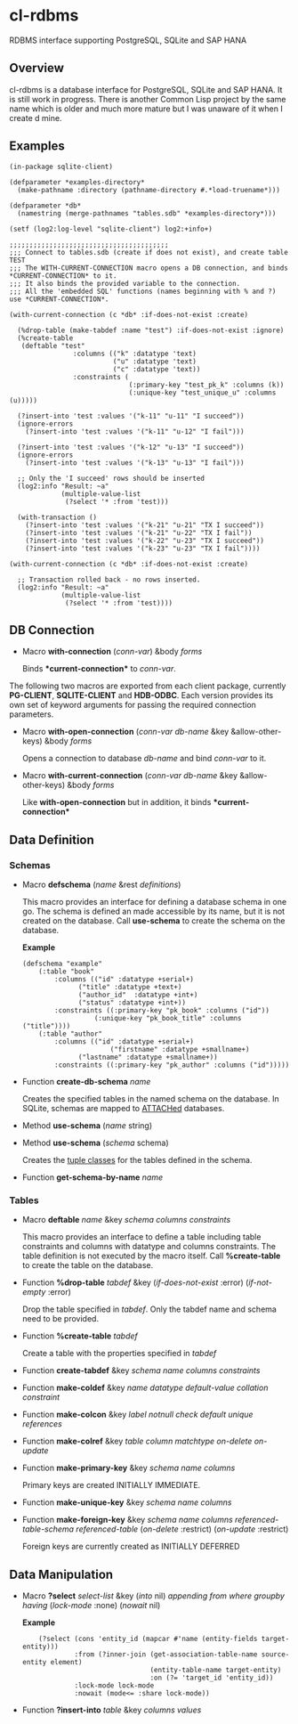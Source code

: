 # cl-rdbms
RDBMS interface supporting PostgreSQL, SQLite  and SAP HANA

## Overview
cl-rdbms is a database interface for PostgreSQL, SQLite and SAP HANA. It is still work in progress.
There is another Common Lisp project by the same name which is older and much more mature but I was unaware of it when I create
d mine. 

## Examples
```
(in-package sqlite-client)

(defparameter *examples-directory*
  (make-pathname :directory (pathname-directory #.*load-truename*)))

(defparameter *db*
  (namestring (merge-pathnames "tables.sdb" *examples-directory*)))

(setf (log2:log-level "sqlite-client") log2:+info+)

;;;;;;;;;;;;;;;;;;;;;;;;;;;;;;;;;;;;;;;;
;;; Connect to tables.sdb (create if does not exist), and create table TEST
;;; The WITH-CURRENT-CONNECTION macro opens a DB connection, and binds *CURRENT-CONNECTION* to it.
;;; It also binds the provided variable to the connection.
;;; All the 'embedded SQL' functions (names beginning with % and ?) use *CURRENT-CONNECTION*.

(with-current-connection (c *db* :if-does-not-exist :create)
  
  (%drop-table (make-tabdef :name "test") :if-does-not-exist :ignore)
  (%create-table
   (deftable "test"
                :columns (("k" :datatype 'text)
                          ("u" :datatype 'text)
                          ("c" :datatype 'text))
                :constraints (
                              (:primary-key "test_pk_k" :columns (k))
                              (:unique-key "test_unique_u" :columns (u)))))  

  (?insert-into 'test :values '("k-11" "u-11" "I succeed"))
  (ignore-errors
    (?insert-into 'test :values '("k-11" "u-12" "I fail")))

  (?insert-into 'test :values '("k-12" "u-13" "I succeed"))
  (ignore-errors
    (?insert-into 'test :values '("k-13" "u-13" "I fail")))

  ;; Only the 'I succeed' rows should be inserted
  (log2:info "Result: ~a"
             (multiple-value-list
              (?select '* :from 'test)))

  (with-transaction ()
    (?insert-into 'test :values '("k-21" "u-21" "TX I succeed"))
    (?insert-into 'test :values '("k-21" "u-22" "TX I fail"))
    (?insert-into 'test :values '("k-22" "u-23" "TX I succeed"))
    (?insert-into 'test :values '("k-23" "u-23" "TX I fail"))))

(with-current-connection (c *db* :if-does-not-exist :create)
  
  ;; Transaction rolled back - no rows inserted.
  (log2:info "Result: ~a"
             (multiple-value-list
              (?select '* :from 'test))))
```

## DB Connection

*	Macro **with-connection** (*conn-var*) &body *forms*

	Binds **\*current-connection\*** to *conn-var*.

The following two macros are exported from each client package, 
currently **PG-CLIENT**, **SQLITE-CLIENT** and **HDB-ODBC**. 
Each version provides its own set of keyword arguments for passing the required connection parameters.

*	Macro **with-open-connection** (*conn-var* *db-name* &key &allow-other-keys) &body *forms*

	Opens a connection to database *db-name* and bind *conn-var* to it.

*	Macro **with-current-connection** (*conn-var* *db-name* &key &allow-other-keys) &body *forms*

	Like **with-open-connection** but in addition, it binds **\*current-connection\***

## Data Definition

### Schemas

*	Macro **defschema** (*name* &rest *definitions*)

	This macro provides an interface for defining a database schema in one go. 
	The schema is defined an made accessible by its name, but it is not created on the database. 
	Call **use-schema** to create the schema on the database.

	**Example**

	```
	(defschema "example"
		(:table "book"
			:columns (("id" :datatype +serial+)
				  ("title" :datatype +text+)
				  ("author_id"  :datatype +int+)
				  ("status" :datatype +int+))
			:constraints ((:primary-key "pk_book" :columns ("id"))
				      (:unique-key "pk_book_title" :columns ("title"))))
		(:table "author"
			:columns (("id" :datatype +serial+)
                		  ("firstname" :datatype +smallname+)
				  ("lastname" :datatype +smallname+))
			:constraints ((:primary-key "pk_author" :columns ("id")))))
	```
	
*	Function **create-db-schema** *name*

	Creates the specified tables in the named schema on the database.
	In SQLite, schemas are mapped to [ATTACHed](https://www.sqlite.org/lang_attach.html) databases.

*	Method **use-schema** (*name* string)

*	Method **use-schema** (*schema* schema)

	Creates the [tuple classes](tbd) for the tables defined in the schema. 

*	Function **get-schema-by-name** *name*


### Tables

*	Macro **deftable** *name* &key *schema* *columns* *constraints*

	This macro provides an interface to define a table including table constraints and columns with datatype and columns constraints.
	The table definition is not executed by the macro itself. Call **%create-table** to create the table on the database.

*	Function **%drop-table** *tabdef* &key (*if-does-not-exist* :error) (*if-not-empty* :error)

	Drop the table specified in *tabdef*. Only the tabdef name and schema need to be provided.

*	Function **%create-table** *tabdef*

	Create a table with the properties specified in *tabdef*

*	Function **create-tabdef** &key *schema* *name* *columns* *constraints*

*	Function **make-coldef** &key *name* *datatype* *default-value* *collation* *constraint*

*	Function **make-colcon** &key *label* *notnull* *check* *default* *unique* *references*

*	Function **make-colref** &key *table* *column* *matchtype* *on-delete* *on-update*

*	Function **make-primary-key** &key *schema* *name* *columns*

	Primary keys are created INITIALLY IMMEDIATE.

*	Function **make-unique-key** &key *schema* *name* *columns*

*	Function **make-foreign-key** &key *schema* *name* *columns* *referenced-table-schema* *referenced-table* (*on-delete* :restrict) (*on-update* :restrict)

	Foreign keys are currently created as INITIALLY DEFERRED
	
## Data Manipulation

*	Macro **?select** *select-list* &key (*into* nil) *appending* *from* *where* *groupby* *having* (*lock-mode* :none) (*nowait* nil)

	**Example**
	```
        (?select (cons 'entity_id (mapcar #'name (entity-fields target-entity)))
                 :from (?inner-join (get-association-table-name source-entity element)
                                    (entity-table-name target-entity)
                                    :on (?= 'target_id 'entity_id))
                 :lock-mode lock-mode
                 :nowait (mode<= :share lock-mode))
	```

* 	Function **?insert-into** *table*  &key *columns* *values* 
